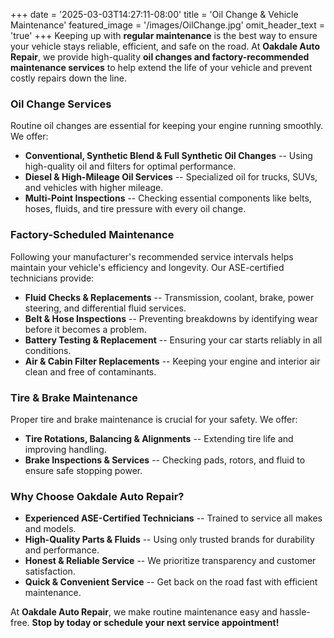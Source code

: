 +++
date = '2025-03-03T14:27:11-08:00'
title = 'Oil Change & Vehicle Maintenance'
featured_image = '/images/OilChange.jpg'
omit_header_text = 'true'
+++
Keeping up with **regular maintenance** is the best way to ensure your vehicle stays reliable, efficient, and safe on the road. At **Oakdale Auto Repair**, we provide high-quality **oil changes and factory-recommended maintenance services** to help extend the life of your vehicle and prevent costly repairs down the line.

### **Oil Change Services**

Routine oil changes are essential for keeping your engine running smoothly. We offer:

-   **Conventional, Synthetic Blend & Full Synthetic Oil Changes** -- Using high-quality oil and filters for optimal performance.
-   **Diesel & High-Mileage Oil Services** -- Specialized oil for trucks, SUVs, and vehicles with higher mileage.
-   **Multi-Point Inspections** -- Checking essential components like belts, hoses, fluids, and tire pressure with every oil change.

### **Factory-Scheduled Maintenance**

Following your manufacturer's recommended service intervals helps maintain your vehicle's efficiency and longevity. Our ASE-certified technicians provide:

-   **Fluid Checks & Replacements** -- Transmission, coolant, brake, power steering, and differential fluid services.
-   **Belt & Hose Inspections** -- Preventing breakdowns by identifying wear before it becomes a problem.
-   **Battery Testing & Replacement** -- Ensuring your car starts reliably in all conditions.
-   **Air & Cabin Filter Replacements** -- Keeping your engine and interior air clean and free of contaminants.

### **Tire & Brake Maintenance**

Proper tire and brake maintenance is crucial for your safety. We offer:

-   **Tire Rotations, Balancing & Alignments** -- Extending tire life and improving handling.
-   **Brake Inspections & Services** -- Checking pads, rotors, and fluid to ensure safe stopping power.

### **Why Choose Oakdale Auto Repair?**

-   **Experienced ASE-Certified Technicians** -- Trained to service all makes and models.
-   **High-Quality Parts & Fluids** -- Using only trusted brands for durability and performance.
-   **Honest & Reliable Service** -- We prioritize transparency and customer satisfaction.
-   **Quick & Convenient Service** -- Get back on the road fast with efficient maintenance.

At **Oakdale Auto Repair**, we make routine maintenance easy and hassle-free. **Stop by today or schedule your next service appointment!**